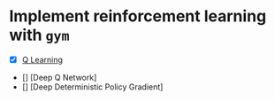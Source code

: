 # Implement reinforcement learning with `gym`

- [x] [Q Learning](frozen_lake/frozen_lake_with_q_learning.ipynb)
- [] [Deep Q Network]
- [] [Deep Deterministic Policy Gradient]
